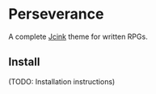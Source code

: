 # Perseverance

A complete [Jcink](https://jcink.com) theme for written RPGs.

## Install

(TODO: Installation instructions)
